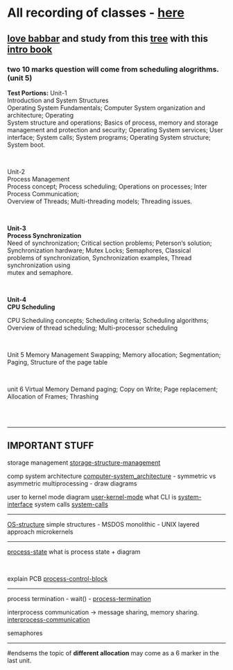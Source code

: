 # All recording of classes - [here](https://drive.google.com/drive/folders/13C5JcK1GaLWFhG3H1T2DxE3KrgYM8kjB)

## [love babbar](https://www.youtube.com/watch?v=SWBjv-GU3VQ) and study from this [tree](https://whimsical.com/operating-system-cheatsheet-by-love-babbar-S9tuWBCSQfzoBRF5EDNinQ) with this [intro book](https://drive.google.com/file/d/1FAxjhyIlsGGouIyCPyR3xqKVgU7mhEmQ/view)

### two 10 marks question will come from scheduling alogrithms. (unit 5)
  

**Test Portions:**
Unit-1  
Introduction and System Structures  
Operating System Fundamentals; Computer System organization and architecture; Operating  
System structure and operations; Basics of process, memory and storage management and protection and security; Operating System services; User interface; System calls; System programs; Operating System structure; System boot.  

<br>

Unit-2  
Process Management  
Process concept; Process scheduling; Operations on processes; Inter Process Communication;  
Overview of Threads; Multi-threading models; Threading issues.  

<br>

**Unit-3**   
**Process Synchronization**  
Need of synchronization; Critical section problems; Peterson‘s solution; Synchronization hardware; Mutex Locks; Semaphores, Classical problems of synchronization, Synchronization examples, Thread synchronization using  
mutex and semaphore.  

<br>

**Unit-4**   
**CPU Scheduling**  
  
CPU Scheduling concepts; Scheduling criteria; Scheduling algorithms; Overview of thread scheduling; Multi-processor scheduling

<br>

Unit 5
Memory Management
Swapping; Memory allocation; Segmentation; Paging, Structure of the page table

<br>

unit 6
Virtual Memory
Demand paging; Copy on Write; Page replacement; Allocation of Frames;
Thrashing

<br>


<br>


---

## IMPORTANT STUFF

storage management [storage-structure-management](storage-structure-management.md)

comp system architecture  [computer-system_architecture](computer-system_architecture.md) - symmetric vs asymmetric multiprocessing - draw diagrams

user to kernel mode diagram [user-kernel-mode](user-kernel-mode.md)
what CLI is [system-interface](system-interface.md)
system calls [system-calls](system-calls.md)

---

[OS-structure](OS-structure.md)
simple structures - MSDOS
monolithic - UNIX
layered approach
microkernels

---

[process-state](process-state.md)
what is process state + diagram

<br>

explain PCB [process-control-block](process-control-block.md)

---

process termination - wait() - [process-termination](process-termination.md)

interprocess communication -> message sharing, memory sharing.
[interprocess-communication](interprocess-communication.md)

semaphores

---

#endsems 
the topic of **different allocation** may come as a 6 marker in the last unit.